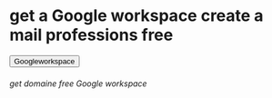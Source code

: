 <h1>get a Google workspace create a mail professions free</h1>
<button>Googleworkspace</button>
<h6>get domaine free Google workspace</h6>

